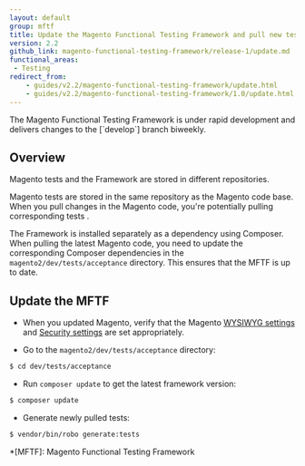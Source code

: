 ```yaml
---
layout: default
group: mftf
title: Update the Magento Functional Testing Framework and pull new tests (release 1)
version: 2.2
github_link: magento-functional-testing-framework/release-1/update.md
functional_areas:
 - Testing
redirect_from:
    - guides/v2.2/magento-functional-testing-framework/update.html
    - guides/v2.2/magento-functional-testing-framework/1.0/update.html
---
```


<div class="bs-callout bs-callout-info" markdown="1">
The Magento Functional Testing Framework is under rapid development and delivers changes to the [`develop`] branch biweekly.
</div>

## Overview

Magento tests and the Framework are stored in different repositories.

Magento tests are stored in the same repository as the Magento code base.
When you pull changes in the Magento code, you're potentially pulling corresponding tests .

The Framework is installed separately as a dependency using Composer.
When pulling the latest Magento code, you need to update the corresponding Composer dependencies in the `magento2/dev/tests/acceptance` directory. This ensures that the MFTF is up to date.

## Update the MFTF

* When you updated Magento, verify that the Magento [WYSIWYG settings] and [Security settings] are set appropriately.

* Go to the `magento2/dev/tests/acceptance` directory:

```bash
$ cd dev/tests/acceptance
```

* Run `composer update` to get the latest framework version:

```bash
$ composer update
```

* Generate newly pulled tests: 

```bash
$ vendor/bin/robo generate:tests
```

<!-- LINK DEFINITIONS -->

[`develop`]: https://github.com/magento/magento2-functional-testing-framework
[WYSIWYG settings]: getting-started.html#wysiwyg-settings
[Security settings]: getting-started.html#security-settings

<!-- Abbreviations -->

*[MFTF]: Magento Functional Testing Framework